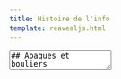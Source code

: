 ```yaml
---
title: Histoire de l'info
template: reavealjs.html
---
```


<section data-markdown data-separator="-----" data-separator-vertical="---">
  <textarea data-template>
## Abaques et bouliers
---
## Pierres et Bâtons
Outre le fait de compter sur ses doigts, le plus ancien outil de calcul est probablement le **bâton de comptage**, qui consiste à enregistrer des marques de dénombrement (souvent des entailles) sur un bâton (bâton en bois, os, ...), dont l'usage remonte à la préhistoire.
Les géomètres et les comptables ont ensuite eu besoin de véritables instruments mécaniques manuels facilitant le calcul : un **abaque**. 
On peut donc voir un abaque comme une forme très rudimentaire d'ordinateur mécanique manuel. 
---
## Abaque Romain
Entre V et II siècles av. JC
 
<p class="stretch"><img src="/assets/images/abaqueRomain.png"></p> 
---
## Abaque chinois
XIe siècle
<p class="stretch"><img src="/assets/images/abaqueBoulier.png"></p>
---
## Abaque indien
XVIIIe siècle
<p class="stretch"><img src="/assets/images/abaqueIndien.jpg"></p>
-----
## Machines automatiques
---
## Machine d'Anticythère
87 av. JC
<p class="stretch"><img src="/assets/images/anticythere.jpg"></p>
Construite par les Grecs dans l'Antiquité, c'est le premier calculateur mécanique de l'histoire. 
Ces engrenages servaient notamment à prédire les dates et heures des éclipses (lunaires et solaires).  <!-- .element class="r-stretch" -->
---
## Horlogerie mécanique
XIIIe siècle
<p class="stretch"><img src="/assets/images/astrolabe.jpg"></p>
Astrolabe du prince Asld du Yémen (1291)
---
## Orgue de barbarie
XVe siècle
<p class="stretch"><img src="/assets/images/orgue-barbarie-cylindre.jpg"></p>
Orgue de barbarie à cylindre
---
## Métier à tisser Bouchon
1725 - Basile Bouchon
<p class="stretch"><img src="/assets/images/metierBouchon.jpg"></p>
Premier métier à tisser semi-automatisé par des rubans perforés.
---
## Métier à tisser Jacquard
1801 - Joseph Marie Jacquard
<p class="stretch"><img src="/assets/images/metierJacquard.jpg"></p>
Premier système mécanique programmable avec des cartes perforées.
-----
## Machines à calculer mécaniques
---
## Pascaline 
1642-1645 - Blaise Pascal
<iframe width="560" height="315" src="https://www.youtube.com/embed/GX4RQK__fQc" title="YouTube video player" frameborder="0" allow="accelerometer; autoplay; clipboard-write; encrypted-media; gyroscope; picture-in-picture; web-share" allowfullscreen></iframe>

Première machine à calculer réalisant des additions.
---
## Machine arithmétique
1673 - Gottfried Wilhelm Leibniz
<p class="stretch"><img src="/assets/images/machineLeibniz.png"></p>
Première machine à calculer réalisant en théorie des multiplications. La fiabilité mécanique ne permettait pas de réaliser une machine fonctionnelle.
---
## Arithmomètre
1820 - Thomas de Colmar
<p class="stretch"><img src="/assets/images/arithmometre.png"></p>
Première machine à calculer mécanique à avoir été produite en série et commercialisée dans le monde à près de 5000 exemplaires.
---
## Machine analytique
1834 - Charles Babbage
<p class="stretch"><img src="/assets/images/machineAnalytiqueBabbage.jpg"></p>
Cette machine analytique à vapeur, jamais finalisée, comportait déjà une mémoire, une unité de calcul et une unité de contrôle, ainsi que des périphériques de sortie (des équivalents de nos claviers et imprimantes). 
---
## Premier programme informatique
1843 - Ada Lovelace
<p class="stretch"><img src="/assets/images/adaLovelace.png"></p>

Dans ses travaux sur la machine de Babbage, elle utilisa la première boucle conditionnelle (`while`) dans ses programmes théoriques.
-----
## Bases de l'informatique
---
## Logique booléenne
1815-1864 - Georges Boole  
<p class="stretch"><img src="/assets/images/Cool-Boole.jpg"></p>
---
## Modèle algorithmique
1936 - Alan Turing
<p class="stretch"><img src="/assets/images/Alan-Turing.webp"></p>

---
## Interrupteurs et bits
1937 - Claude Shannon  
<p class="stretch"><img src="/assets/images/switchShannon.png"></p>

Conception d'un additionneur à base d'interrupteur et de relais. Il désigne pour la première fois les chiffres binaires sous le terme de **bit** (contraction de binary digit).
---
## Architecture de von Neumann
1945 - John von Neumann  
Définition de l'architecture d'un ordinateur : machine programmable capable d'exécuter tous les programmes calculables sur une machine de Turing, et dont les programmes et les données sont enregistrés dans la même mémoire.
-----
## Machines à programmes externes
---
## Z1 - Z2 - Z3 🇩🇪
1937 - Konrad Zuse 
<p class="stretch"><img src="/assets/images/z3.jpg"></p>
Premières machines allemandes d'abord motorisées, puis basées sur des relais, entièrement automatisées par des cartes perforées.
---
## Atanosoff-Berry Computer 🇺🇸
1937-1942 - John Vincent Atanasoff - Clifford Berry
<p class="stretch"><img src="/assets/images/atanasoffBerry.jpg"></p>
Premier ordinateur numérique électronique, conçu pour la résolution d'équations linéaires.
---
## Machines Lorenz 🇩🇪 
1941 - SZ40 & 1942 - SZ42 
<p class="stretch"><img src="/assets/images/lorenz.jpg"></p>

Machines **électro-mécaniques** utilisées pour les communications sécurisées de l'armée allemande (type Enigma).
---
## Machine Colossus 🇬🇧
1943 - Tommy Flowers 
<iframe width="450" height="250" src="https://www.youtube.com/embed/g2tMcMQqSbA" title="YouTube video player" frameborder="0" allow="accelerometer; autoplay; clipboard-write; encrypted-media; gyroscope; picture-in-picture; web-share" allowfullscreen></iframe>

Premier ordinateur entièrement **électronique et programmable**, a permis de craquer les clés de chiffrement de la marine allemande.
---
## Le Harvard Mark I. 🇺🇸
1944 - Howard Aiken
<p class="stretch"><img src="/assets/images/harvardMarkI.webp"></p>
Première grande machine électromécanique états-uniennes, considérée comme étant l'un des premiers calculateurs universels. 
---
## ENIAC 🇺🇸
1945 - Mauchly et Eckert  
<p class="stretch"><img src="/assets/images/eniac.jpg"></p>

Machine entièrement électronique, l'[ENIAC](https://fr.wikipedia.org/wiki/ENIAC) utilise des tubes à vide à la place de relais et opère en décimal.
-----
## L'ordinateur, machine à programme enregistré
---
## Manchester baby 🇬🇧
1948 - Frederic C. Williams et Tom Kilburn
<p class="stretch"><img src="/assets/images/Manchester-Baby.webp"></p>

Première machine à être dotée d'une mémoire à accès direct (RAM), la [Small-Scale Experimental Machine](https://fr.wikipedia.org/wiki/Small-Scale_Experimental_Machine) est la première machine à **architecture de von Neumann**.
---
## EDVAC 🇺🇸
1949 - Mauchly, Eckert & von Neumann
<p class="stretch"><img src="/assets/images/edvac.jpg"></p>
 Doté de RAM, EDVAC opère en mode binaire en suivant l'architecture de von Neumann.
---
## BINAC 🇺🇸
1949 - Mauchly & Eckert
<p class="stretch"><img src="/assets/images/binac.jpg"></p>

Premier ordinateur à programme enregistré aux États-Unis.
Premier ordinateur commercial au monde.  

---
## EDSAC 🇬🇧
1949 - Maurice Wilkes
<p class="stretch"><img src="/assets/images/edsac.jpg"></p>

Machine électronique à programme enregistré sur ruban de papier.
---
## Univac 1 🇺🇸
1951 - Mauchly & Eckert
<p class="stretch"><img src="/assets/images/univac1.jpg"></p>

Premier ordinateur commercial fabriqué en grande série (46 exemplaires).
-----
## Miniaturisation de l'électronique
---
## Diode à vide
1904 - John Ambrose Fleming  
<p class="stretch"><img src="/assets/images/Fleming_valves.jpg"></p>

Laisse passer le courant dans un sens unique.

---
## Triode à vide
1906 - Lee De Forest
<p class="stretch"><img src="/assets/images/triode.jpeg"></p>

Permet d'amplifier un courant, ancêtre du transistor à la base des premières radios.
---
## Le transistor 
1947 - Bardeen, Shockley et Brattain  

<p class="stretch"><img src="/assets/images/Bardeen-Shockley-Brattain.jpeg"></p>

Le transistor plus petit, plus fiable, et moins gourmand en énergie remplace progressivement les tubes à vide.
---
## Le circuit intégré
1958 - Jack Kilby et Robert Noyce  
<p class="stretch"><img src="/assets/images/IC-Kilby-Noyce.jpg"></p>

Mise au point d'un circuit intégrant des transistors à la surface de plaques de silicium. 
---
## Miniaturisation
1960-2023
<p class="stretch"><img src="/assets/images/mooreslaw.jpg"></p>

La densité de transistors par unité de surface sur les circuits intégrés double environ tous les 18 mois (**loi de Moore**). 
---
## Premiers microprocesseurs
1971 - Intel 4004  
<p class="stretch"><img src="/assets/images/intelP4004.jpg"></p>
Intégrant 2250 transistors bipolaires, sa puissance de calcul est comparable à celle de l'ENIAC (1946) qui occupait 167m<sup>2</sup>...

-----
## Démocratisation des ordinateurs personnels
---
## L'ordinateur commercial
Dans les années 1950, les firmes DEC, BULL et surtout IBM développent les premiers ordinateurs commerciaux.
---
## Informatique mobile
Avec l'essor du réseau Internet et de ses applications comme le Web et l'explosion des télécommunications mobiles, les objets se transforment en ordinateurs : smartphones, objets connectés,...
-----
## Les systèmes d'exploitation (OS)
---
## 1970-1990
Développement du système **Unix** (laboratoire Bells) par notamment Ken Thomson et Dennis Ritchie.
---
## 1980-1990
Développement du système **ms-dos** (Microsoft)
---
## 1983
Projet de création d'un système d'exploitation libre semblable à unix (Richard Stallman). C'est le projet **GNU**.
---
## A partir de 1990
Développement progressif de **Windows** (Microsoft)
---
## 1991
Linus Torvalds alors étudiant se lance dans le développement d'un système d'exploitation *open source*.
---
## A partir de 1992
Développement rapide de **Linux** qui est associé à des applications du projet gnu. On devrait donc parler de **GNU-Linux**.
---
## 2001
Apple démarre le développement de **MacOS** sur la base du système bsd, lui-même une variante d'unix.
---
## 2008
Google crée et diffuse le système d'exploitation **Android** pour téléphone. Ce système utilise le noyau du système Linux.
-----

## Le web
--- 
## 1969 - ARPANET
La première version de l'ARPANET, le prédécesseur d'Internet, est créée par l'Advanced Research Projects Agency (ARPA) du Département de la Défense des États-Unis.
---
## 1971 - Courrier électronique
Ray Tomlinson envoie le premier courrier électronique en utilisant le symbole "@" pour séparer le nom de l'utilisateur de celui de l'hôte.
---
## 1983 - TCP/IP
La mise en œuvre du protocole TCP/IP devient la norme pour la communication sur l'ARPANET, jetant ainsi les bases de l'Internet moderne.
---
## 1989 - WorldWideWeb
Tim Berners-Lee invente le WorldWideWeb, le premier système de gestion de l'information sur le Web, qui combine le langage HTML, l'URL et le protocole HTTP.
---
## 1990 - Premier serveur Web
Le premier serveur Web est créé par Tim Berners-Lee au CERN, permettant aux utilisateurs de visualiser des pages Web à l'aide d'un navigateur.
---
## 1993 - Mosaic
Le navigateur Mosaic, développé par Marc Andreessen et son équipe à l'Université de l'Illinois, popularise l'utilisation du Web en introduisant des fonctionnalités graphiques telles que les images intégrées.
---
## 1994 - Netscape Navigator
Netscape Communications Corporation lance Netscape Navigator, un navigateur Web commercial qui devient rapidement le navigateur le plus populaire de l'époque.
---
## 1995 - JavaScript
Netscape introduit JavaScript, un langage de programmation côté client qui permet d'ajouter des fonctionnalités interactives aux pages Web.
---
## 1995 - Internet Explorer
Microsoft lance Internet Explorer, un navigateur Web qui devient un concurrent majeur de Netscape Navigator dans la "guerre des navigateurs".
---
## 1996 - CSS
Le World Wide Web Consortium (W3C) introduit les feuilles de style en cascade (CSS), permettant aux concepteurs Web de contrôler l'apparence des pages HTML.
---
## 1997 - XML
Le langage de balisage extensible (XML) est introduit pour structurer les données sur le Web et faciliter l'échange d'informations entre les différentes plates-formes.
---
## 1998 - Google
Larry Page et Sergey Brin fondent Google, un moteur de recherche qui révolutionne la façon dont les utilisateurs trouvent des informations sur le Web.
---
## 1999 - Napster
Le service de partage de fichiers Napster, créé par Shawn Fanning, devient extrêmement populaire et pave la voie à l'essor de la musique en ligne et du piratage numérique.
---
## 2000 - Dot-com Bubble
La bulle Internet atteint son apogée, avec une valorisation excessive des entreprises en ligne, suivie d'un effondrement du marché des actions technologiques.
---
## 2001 - Wikipédia
L'encyclopédie en ligne Wikipédia est lancée, permettant la création collaborative et la modification de contenu par les utilisateurs.
---
## 2003 - WordPress
Matt Mullenweg lance WordPress, une plate-forme de gestion de contenu qui devient l'un des systèmes de gestion de contenu les plus populaires et les plus utilisés sur le Web.
---
## 2004 - Web 2.0
Le terme "Web 2.0" est introduit pour décrire une nouvelle génération de sites Web interactifs et sociaux qui encouragent la participation active des utilisateurs.
---
## 2004 - Facebook
Mark Zuckerberg crée Facebook, un réseau social qui connaît une croissance rapide et devient l'une des plateformes de médias sociaux les plus influentes.
---
## 2005 - YouTube
Le site de partage de vidéos YouTube est lancé, permettant aux utilisateurs de télécharger, de visualiser et de partager des vidéos en ligne.
---
## 2006 - Twitter
Twitter, une plateforme de microblogging permettant aux utilisateurs de publier des messages courts appelés "tweets", est lancé et connaît une popularité mondiale.
---
## 2007 - iPhone
Apple lance l'iPhone, un smartphone révolutionnaire qui popularise l'accès mobile à Internet et ouvre la voie aux applications mobiles.
---
## 2008 - App Store
Apple lance l'App Store, une plateforme qui permet aux utilisateurs de télécharger et d'installer des applications mobiles sur leurs appareils iOS.
---
## 2009 - Bitcoin
La cryptomonnaie Bitcoin est créée par une personne (ou un groupe) utilisant le pseudonyme Satoshi Nakamoto, ouvrant la voie à l'émergence des monnaies numériques décentralisées.
---
## 2010 - Instagram
Kevin Systrom et Mike Krieger lancent Instagram, une application de partage de photos qui devient rapidement populaire grâce à ses filtres et à son interface conviviale.
---
## 2010 - Pinterest
Ben Silbermann, Paul Sciarra et Evan Sharp lancent Pinterest, une plateforme de découverte et de partage d'images qui connaît une forte croissance dans les années suivantes.
---
## 2011 - Snapchat
Evan Spiegel, Bobby Murphy et Reggie Brown créent Snapchat, une application de messagerie éphémère qui permet aux utilisateurs d'envoyer des photos et des vidéos qui disparaissent après leur consultation.
---
## 2012 - Facebook atteint 1 milliard d'utilisateurs
Facebook annonce avoir atteint le cap d'un milliard d'utilisateurs actifs mensuels, ce qui en fait le plus grand réseau social du monde.
---
## 2013 - Slack
Stewart Butterfield lance Slack, une plateforme de communication collaborative en entreprise qui simplifie la coordination et la communication entre les équipes.
---
## 2014 - WhatsApp acquis par Facebook
Facebook acquiert WhatsApp, une application de messagerie instantanée populaire, pour la somme de 19 milliards de dollars.
---
## 2015 - React.js
Facebook publie React.js, une bibliothèque JavaScript open source, qui permet de développer des interfaces utilisateur interactives et réactives.
---
## 2016 - Pokémon Go
Niantic et The Pokémon Company lancent Pokémon Go, un jeu en réalité augmentée pour smartphones qui connaît un succès mondial et popularise cette technologie.
---
## 2017 - Net Neutrality
La Federal Communications Commission (FCC) des États-Unis abroge les règles de neutralité du net, suscitant des inquiétudes quant à l'égalité d'accès à l'information en ligne.
---
## 2018 - GDPR
Le Règlement général sur la protection des données (RGPD) entre en vigueur dans l'Union européenne, renforçant les droits des individus en matière de protection des données personnelles en ligne.
---
## 2019 - TikTok
L'application de partage de vidéos TikTok, développée par ByteDance, devient extrêmement populaire auprès des jeunes utilisateurs du monde entier.
---
## 2020 - COVID-19 et télétravail
La pandémie de COVID-19 entraîne une augmentation massive du télétravail, stimulant la demande d'outils de communication en ligne tels que Zoom, Microsoft Teams et Slack.
---
## 2021 - NFTs
Les jetons non fongibles (NFTs) connaissent une popularité croissante, permettant aux artistes et aux créateurs de vendre des œuvres numériques uniques sur la blockchain.

-----

## Les languages de programmation
---
## 1949 - Fortran
Le premier langage de programmation élevé, développé par IBM, permettant aux programmeurs d'écrire des instructions en utilisant des mots anglais plutôt que des codes binaires.
---
## 1957 - Lisp
Le premier langage de programmation dédié à l'intelligence artificielle, créé par John McCarthy, qui a introduit le concept de listes chaînées et la manipulation symbolique.
---
## 1970 - Pascal
Un langage de programmation structuré, créé par Niklaus Wirth, qui a introduit des concepts tels que les types de données abstraits et les pointeurs.
---
## 1972 - C
Créé par Dennis Ritchie chez Bell Labs, le langage C est devenu l'un des langages les plus populaires de tous les temps. Il a influencé la conception de nombreux autres langages et est encore largement utilisé aujourd'hui.
---
## 1972 - Prolog
Un langage de programmation logique développé par Alain Colmerauer et Robert Kowalski, utilisant des règles logiques pour résoudre des problèmes basés sur la logique formelle.
---
## 1978 - Smalltalk
Un langage de programmation orienté objet développé au Xerox PARC, qui a introduit des concepts tels que les classes, les objets et l'héritage.
---
## 1983 - Ada
Un langage de programmation structuré et sécurisé, développé pour répondre aux besoins du ministère américain de la Défense pour les applications critiques.
---
## 1984 - MATLAB
Un langage de programmation axé sur le calcul numérique et l'analyse de données, largement utilisé dans les domaines scientifiques et d'ingénierie.
---
## 1987 - Perl
Un langage de script polyvalent, conçu par Larry Wall, qui intègre des fonctionnalités de nombreux autres langages et est principalement utilisé pour le traitement de texte et la manipulation de fichiers.
---
## 1980 - C++
Une extension du langage C, développée par Bjarne Stroustrup, qui a ajouté des fonctionnalités orientées objet.
---
## 1990 - Haskell
Un langage de programmation fonctionnel pur, développé pour faciliter la programmation fonctionnelle et la vérification de la cohérence des programmes.
---
## 1991 - Python
Un langage de programmation interprété, conçu par Guido van Rossum, qui met l'accent sur la lisibilité du code et la simplicité syntaxique.
---
## 1993 - Ruby
Un langage de programmation interprété, orienté objet et axé sur la simplicité et la productivité, développé par Yukihiro Matsumoto.
---
## 1993 - R
Un langage de programmation et un environnement logiciel utilisés pour le traitement et l'analyse statistique des données.
---
## 1995 - Java
Un langage de programmation orienté objet développé par Sun Microsystems, qui est devenu populaire pour sa portabilité, sa sécurité et sa capacité à créer des applications web.
---
## 1995 - PHP
Un langage de script principalement utilisé pour le développement web, conçu par Rasmus Lerdorf pour créer des pages web dynamiques.
---
## 1995 - JavaScript
Un langage de script côté client développé par Netscape, qui permet d'ajouter des fonctionnalités interactives aux pages web.
---
## 1995 - Visual Basic
Un langage de programmation développé par Microsoft, destiné à la création d'applications Windows avec une interface utilisateur graphique.
---
## 1995 - Delphi
Un langage de programmation basé sur Pascal, développé par Borland, qui permet de créer des applications Windows.
---
## 2000 - C#
Un langage de programmation développé par Microsoft, destiné à la création d'applications Windows et à la programmation sur la plateforme .NET.
---
## 2003 - Ruby
Un langage de programmation interprété, orienté objet et axé sur la simplicité et la productivité, développé par Yukihiro Matsumoto.
---
## 2007 - Go
Un langage de programmation développé par Google, conçu pour être simple, efficace et adapté aux systèmes distribués et aux gros volumes de données.
---
## 2011 - Swift
Un langage de programmation développé par Apple pour créer des applications iOS et macOS, qui se veut plus sûr, plus rapide et plus moderne que Objective-C.
---
## 2012 - Julia
Un langage de programmation scientifique utilisé pour les calculs numériques et le calcul haute performance.
---
## 2014 - Rust
Un langage de programmation système développé par Mozilla, qui vise à fournir une sécurité, une concurrence et une performance élevées.
---
## 2014 - Kotlin
Un langage de programmation développé par JetBrains, qui peut être utilisé avec Java pour le développement d'applications Android.
---
## 2017 - TypeScript
Microsoft publie TypeScript, un langage de programmation qui étend JavaScript avec des fonctionnalités de typage statique, améliorant ainsi la maintenabilité des grands projets JavaScript.
---
## 2020 - WebAssembly
Le WebAssembly (Wasm) devient un standard du web, permettant l'exécution de langages de programmation autres que JavaScript dans les navigateurs web.







</textarea>
</section>